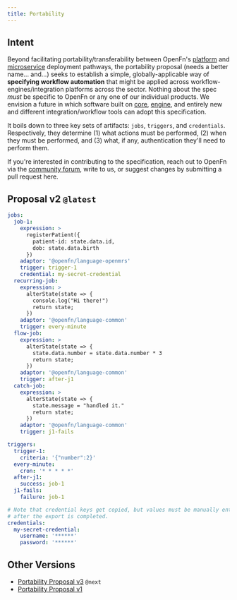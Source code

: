 ```yaml
---
title: Portability
---
```


## Intent

Beyond facilitating portability/transferability between OpenFn's
[platform](deploy/platform) and [microservice](/documentation/microservice/home)
deployment pathways, the portability proposal (needs a better name... and...)
seeks to establish a simple, globally-applicable way of **specifying workflow
automation** that might be applied across workflow-engines/integration platforms
across the sector. Nothing about the spec _must_ be specific to OpenFn or any
one of our individual products. We envision a future in which software built on
[core](deploy/diy), [engine](deploy/diy), and entirely new and different
integration/workflow tools can adopt this specification.

It boils down to three key sets of artifacts: `jobs`, `triggers`, and
`credentials`. Respectively, they determine (1) what actions must be performed,
(2) when they must be performed, and (3) what, if any, authentication they'll
need to perform them.

If you're interested in contributing to the specification, reach out to OpenFn
via the [community forum](https://community.openfn.org), write to us, or suggest
changes by submitting a pull request here.

## Proposal v2 `@latest`

```yaml
jobs:
  job-1:
    expression: >
      registerPatient({
        patient-id: state.data.id,
        dob: state.data.birth
      })
    adaptor: '@openfn/language-openmrs'
    trigger: trigger-1
    credential: my-secret-credential
  recurring-job:
    expression: >
      alterState(state => {
        console.log("Hi there!")
        return state;
      })
    adaptor: '@openfn/language-common'
    trigger: every-minute
  flow-job:
    expression: >
      alterState(state => {
        state.data.number = state.data.number * 3
        return state;
      })
    adaptor: '@openfn/language-common'
    trigger: after-j1
  catch-job:
    expression: >
      alterState(state => {
        state.message = "handled it."
        return state;
      })
    adaptor: '@openfn/language-common'
    trigger: j1-fails

triggers:
  trigger-1:
    criteria: '{"number":2}'
  every-minute:
    cron: '* * * * *'
  after-j1:
    success: job-1
  j1-fails:
    failure: job-1

# Note that credential keys get copied, but values must be manually entered
# after the export is completed.
credentials:
  my-secret-credential:
    username: '******'
    password: '******'
```

## Other Versions

- [Portability Proposal v3](portability-versions#proposal-v3) `@next`
- [Portability Proposal v1](portability-versions#proposal-v1)
